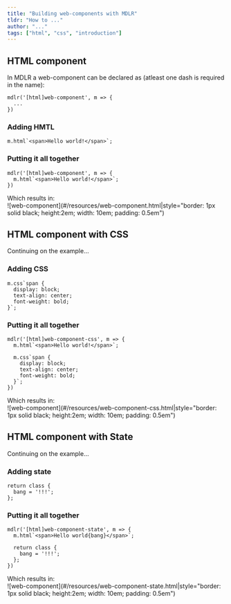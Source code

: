 ```yaml
---
title: "Building web-components with MDLR"
tldr: "How to ..."
author: "..."
tags: ["html", "css", "introduction"]
---
```


## HTML component

In MDLR a web-component can be declared as (atleast one dash is required in the name):
```
mdlr('[html]web-component', m => {
  ...
})
```

### Adding HMTL

```
m.html`<span>Hello world!</span>`;
```

### Putting it all together

```
mdlr('[html]web-component', m => {
  m.html`<span>Hello world!</span>`;
})
```
Which results in:  
![web-component](#/resources/web-component.html|style="border: 1px solid black; height:2em; width: 10em; padding: 0.5em")  
  
## HTML component with CSS

Continuing on the example...

### Adding CSS

```
m.css`span {
  display: block;
  text-align: center;
  font-weight: bold;
}`;
```

### Putting it all together

```
mdlr('[html]web-component-css', m => {
  m.html`<span>Hello world!</span>`;
  
  m.css`span {
    display: block;
    text-align: center;
    font-weight: bold;
  }`;
})
```
Which results in:  
![web-component](#/resources/web-component-css.html|style="border: 1px solid black; height:2em; width: 10em; padding: 0.5em")  
  
## HTML component with State

Continuing on the example...

### Adding state

```
return class {
  bang = '!!!';
};
```

### Putting it all together

```
mdlr('[html]web-component-state', m => {
  m.html`<span>Hello world{bang}</span>`;
  
  return class {
    bang = '!!!';
  };
})
```
Which results in:  
![web-component](#/resources/web-component-state.html|style="border: 1px solid black; height:2em; width: 10em; padding: 0.5em")
